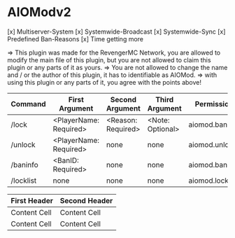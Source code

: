 # AIOModv2
[x] Multiserver-System
[x] Systemwide-Broadcast 
[x] Systemwide-Sync
[x] Predefined Ban-Reasons
[x] Time getting more

=> This plugin was made for the RevengerMC Network, you are allowed to modify the main file of this plugin, but you are not allowed to claim this plugin or any parts of it as yours. 
=> You are not allowed to change the name and / or the author of this plugin, it has to identifiable as AIOMod.
=> with using this plugin or any parts of it, you agree with the points above!

| Command  | First Argument | Second Argument | Third Argument | Permission | 
| ------------- | ------------- | ------------- | ------------- | ------------- |
| /lock  | <PlayerName: Required>  | <Reason: Required>  | <Note: Optional> | aiomod.ban |
| /unlock  | <PlayerName: Required>  | none | none | aiomod.unlock |
| /baninfo  | <BanID: Required>  | none | none | aiomod.baninfo |
| /locklist  | none  | none | none | aiomod.locklist |


| First Header  | Second Header |
| ------------- | ------------- |
| Content Cell  | Content Cell  |
| Content Cell  | Content Cell  |
